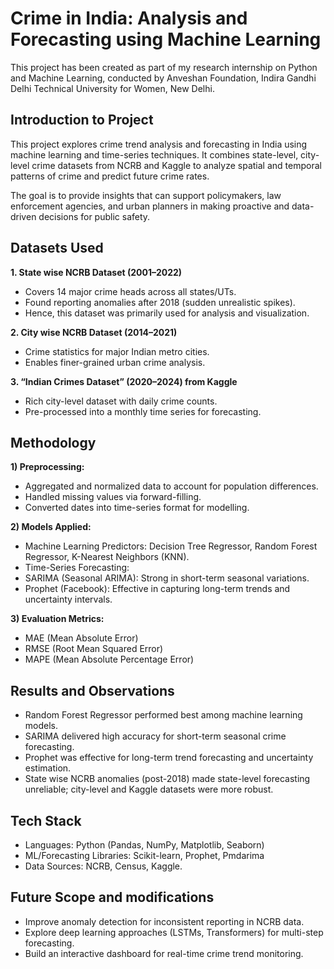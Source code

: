 # Crime in India: Analysis and Forecasting using Machine Learning

This project has been created as part of my research internship on Python and Machine Learning, conducted by Anveshan Foundation, Indira Gandhi Delhi Technical University for Women, New Delhi.

## Introduction to Project
This project explores crime trend analysis and forecasting in India using machine learning and time-series techniques. It combines state-level, city-level crime datasets from NCRB and Kaggle to analyze spatial and temporal patterns of crime and predict future crime rates.

The goal is to provide insights that can support policymakers, law enforcement agencies, and urban planners in making proactive and data-driven decisions for public safety.

## Datasets Used
**1.	State wise NCRB Dataset (2001–2022)**
-	Covers 14 major crime heads across all states/UTs.
-	Found reporting anomalies after 2018 (sudden unrealistic spikes).
-	Hence, this dataset was primarily used for analysis and visualization.

**2.	City wise NCRB Dataset (2014–2021)**
-	Crime statistics for major Indian metro cities.
-	Enables finer-grained urban crime analysis.

**3.	“Indian Crimes Dataset” (2020–2024) from Kaggle**
-	Rich city-level dataset with daily crime counts.
-	Pre-processed into a monthly time series for forecasting.

## Methodology
**1)	Preprocessing:**
-	Aggregated and normalized data to account for population differences.
-	Handled missing values via forward-filling.
-	Converted dates into time-series format for modelling.

**2)	Models Applied:**
-	Machine Learning Predictors: Decision Tree Regressor, Random Forest Regressor, K-Nearest Neighbors (KNN).
-	Time-Series Forecasting:
  -	SARIMA (Seasonal ARIMA): Strong in short-term seasonal variations.
  -	Prophet (Facebook): Effective in capturing long-term trends and uncertainty intervals.

**3)	Evaluation Metrics:**
-	MAE (Mean Absolute Error)
-	RMSE (Root Mean Squared Error)
-	MAPE (Mean Absolute Percentage Error)

## Results and Observations
-	Random Forest Regressor performed best among machine learning models.
-	SARIMA delivered high accuracy for short-term seasonal crime forecasting.
-	Prophet was effective for long-term trend forecasting and uncertainty estimation.
-	State wise NCRB anomalies (post-2018) made state-level forecasting unreliable; city-level and Kaggle datasets were more robust.

## Tech Stack
-	Languages: Python (Pandas, NumPy, Matplotlib, Seaborn)
-	ML/Forecasting Libraries: Scikit-learn, Prophet, Pmdarima
-	Data Sources: NCRB, Census, Kaggle.

## Future Scope and modifications
-	Improve anomaly detection for inconsistent reporting in NCRB data.
-	Explore deep learning approaches (LSTMs, Transformers) for multi-step forecasting.
-	Build an interactive dashboard for real-time crime trend monitoring.
